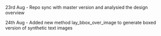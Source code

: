23rd Aug - Repo sync with master version and analysied the design overview

24th Aug - Added new method lay_bbox_over_image to generate boxed version of synthetic text images

